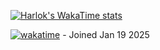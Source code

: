 [![Harlok's WakaTime stats](https://github-readme-stats.vercel.app/api/wakatime?username=QuokkaPride&layout=compact)](https://github.com/anuraghazra/github-readme-stats)


[![wakatime](https://wakatime.com/badge/user/9d1e83f8-186e-4b62-b229-02743f911a8c.svg)](https://wakatime.com/@9d1e83f8-186e-4b62-b229-02743f911a8c) - Joined Jan 19 2025

